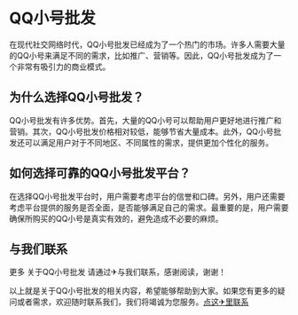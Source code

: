 # QQ小号批发

在现代社交网络时代，QQ小号批发已经成为了一个热门的市场。许多人需要大量的QQ小号来满足不同的需求，比如推广、营销等。因此，QQ小号批发成为了一个非常有吸引力的商业模式。

## 为什么选择QQ小号批发？

QQ小号批发有许多优势。首先，大量的QQ小号可以帮助用户更好地进行推广和营销。其次，QQ小号批发价格相对较低，能够节省大量成本。此外，QQ小号批发还可以满足用户对于不同地区、不同属性的需求，提供更加个性化的服务。

## 如何选择可靠的QQ小号批发平台？

在选择QQ小号批发平台时，用户需要考虑平台的信誉和口碑。另外，用户还需要考虑平台提供的服务是否全面，是否能够满足自己的需求。最重要的是，用户需要确保所购买的QQ小号是真实有效的，避免造成不必要的麻烦。

## 与我们联系

更多 关于QQ小号批发 请通过✈与我们联系，感谢阅读，谢谢！

以上就是关于QQ小号批发的相关内容，希望能够帮助到大家。如果您有更多的疑问或者需求，欢迎随时联系我们，我们将竭诚为您服务。[点这✈里联系](https://ads.k02.cc)